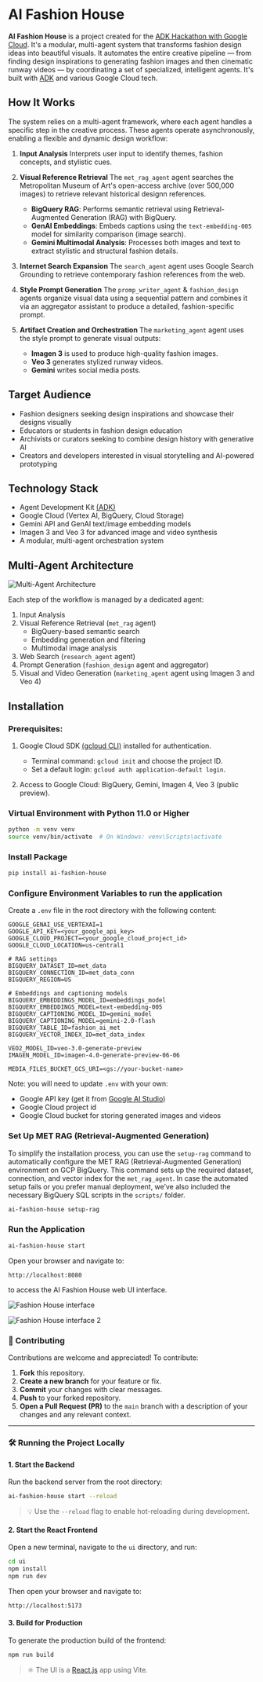 # AI Fashion House

**AI Fashion House** is a project created for the [ADK Hackathon with Google Cloud](https://devpost.com/software/fashion-olu3gj). 
It's a modular, multi-agent system that transforms fashion design ideas into beautiful visuals. 
It automates the entire creative pipeline — from finding design inspirations to generating fashion images and then cinematic runway 
videos — by coordinating a set of specialized, intelligent agents. It's built with [ADK](https://google.github.io/adk-docs/) and various Google Cloud tech.

## How It Works

The system relies on a multi-agent framework, where each agent handles a specific step in the creative process. These agents operate asynchronously, enabling a flexible and dynamic design workflow:

1. **Input Analysis**
   Interprets user input to identify themes, fashion concepts, and stylistic cues.

2. **Visual Reference Retrieval**
   The `met_rag_agent` agent searches the Metropolitan Museum of Art's open-access archive (over 500,000 images) to retrieve relevant historical designn references.

   * **BigQuery RAG**: Performs semantic retrieval using Retrieval-Augmented Generation (RAG) with BigQuery.
   * **GenAI Embeddings**: Embeds captions using the `text-embedding-005` model for similarity comparison (image search).
   * **Gemini Multimodal Analysis**: Processes both images and text to extract stylistic and structural fashion details.

3. **Internet Search Expansion**
   The `search_agent` agent uses Google Search Grounding to retrieve contemporary fashion references from the web.

4. **Style Prompt Generation**
   The `promp_writer_agent` & `fashion_design` agents organize visual data using a sequential pattern and combines it via an aggregator assistant to produce a detailed, fashion-specific prompt.

5. **Artifact Creation and Orchestration**
   The `marketing_agent` agent uses the style prompt to generate visual outputs:

   * **Imagen 3** is used to produce high-quality fashion images.
   * **Veo 3** generates stylized runway videos.
   * **Gemini** writes social media posts.

## Target Audience

* Fashion designers seeking design inspirations and showcase their designs visually
* Educators or students in fashion design education
* Archivists or curators seeking to combine design history with generative AI
* Creators and developers interested in visual storytelling and AI-powered prototyping

## Technology Stack

* Agent Development Kit [(ADK)](https://google.github.io/adk-docs/)
* Google Cloud (Vertex AI, BigQuery, Cloud Storage)
* Gemini API and GenAI text/image embedding models
* Imagen 3 and Veo 3 for advanced image and video synthesis
* A modular, multi-agent orchestration system

## Multi-Agent Architecture

![Multi-Agent Architecture](https://raw.githubusercontent.com/margaretmz/ai-fashion-house/main/images/agents-architecture.png)

Each step of the workflow is managed by a dedicated agent:

1. Input Analysis
2. Visual Reference Retrieval (`met_rag` agent)
   * BigQuery-based semantic search
   * Embedding generation and filtering
   * Multimodal image analysis
3. Web Search (`research_agent` agent)
4. Prompt Generation (`fashion_design` agent and aggregator)
5. Visual and Video Generation (`marketing_agent` agent using Imagen 3 and Veo 4)

## Installation
### Prerequisites:

1. Google Cloud SDK [(gcloud CLI)](https://cloud.google.com/sdk/docs/install) installed for authentication.
   
   - Terminal command: `gcloud init` and choose the project ID.
   - Set a default login: `gcloud auth application-default login`.

3. Access to Google Cloud: BigQuery, Gemini, Imagen 4, Veo 3 (public preview).

### Virtual Environment with Python 11.0 or Higher

```bash
python -m venv venv
source venv/bin/activate  # On Windows: venv\Scripts\activate
```

### Install Package

```bash
pip install ai-fashion-house
```

### Configure Environment Variables to run the application

Create a `.env` file in the root directory with the following content:

```env
GOOGLE_GENAI_USE_VERTEXAI=1
GOOGLE_API_KEY=<your_google_api_key>
GOOGLE_CLOUD_PROJECT=<your_google_cloud_project_id>
GOOGLE_CLOUD_LOCATION=us-central1

# RAG settings
BIGQUERY_DATASET_ID=met_data
BIGQUERY_CONNECTION_ID=met_data_conn
BIGQUERY_REGION=US

# Embeddings and captioning models
BIGQUERY_EMBEDDINGS_MODEL_ID=embeddings_model
BIGQUERY_EMBEDDINGS_MODEL=text-embedding-005
BIGQUERY_CAPTIONING_MODEL_ID=gemini_model
BIGQUERY_CAPTIONING_MODEL=gemini-2.0-flash
BIGQUERY_TABLE_ID=fashion_ai_met
BIGQUERY_VECTOR_INDEX_ID=met_data_index

VEO2_MODEL_ID=veo-3.0-generate-preview
IMAGEN_MODEL_ID=imagen-4.0-generate-preview-06-06

MEDIA_FILES_BUCKET_GCS_URI=<gs://your-bucket-name>
```
Note: you will need to update `.env` with your own:
* Google API key (get it from [Google AI Studio](https://aistudio.google.com/app/apikey))
* Google Cloud project id
* Google Cloud bucket for storing generated images and videos

### Set Up MET RAG (Retrieval-Augmented Generation)

To simplify the installation process, you can use the `setup-rag` command to automatically configure the MET RAG (Retrieval-Augmented Generation) environment on GCP BigQuery. 
This command sets up the required dataset, connection, and vector index for the `met_rag_agent`.
In case the automated setup fails or you prefer manual deployment, we’ve also included the necessary BigQuery SQL scripts in the `scripts/` folder.

```bash
ai-fashion-house setup-rag
```

### Run the Application

```bash
ai-fashion-house start
```

Open your browser and navigate to:

```
http://localhost:8080
```

to access the AI Fashion House web UI interface.

![Fashion House interface](https://raw.githubusercontent.com/margaretmz/ai-fashion-house/main/images/Screenshot1.png)

![Fashion House interface 2](https://raw.githubusercontent.com/margaretmz/ai-fashion-house/main/images/Screenshot2.png)

### 🤝 Contributing

Contributions are welcome and appreciated! To contribute:

1. **Fork** this repository.
2. **Create a new branch** for your feature or fix.
3. **Commit** your changes with clear messages.
4. **Push** to your forked repository.
5. **Open a Pull Request (PR)** to the `main` branch with a description of your changes and any relevant context.

---

### 🛠️ Running the Project Locally

#### 1. Start the Backend

Run the backend server from the root directory:

```bash
ai-fashion-house start --reload
```

> 💡 Use the `--reload` flag to enable hot-reloading during development.

#### 2. Start the React Frontend

Open a new terminal, navigate to the `ui` directory, and run:

```bash
cd ui
npm install
npm run dev
```
Then open your browser and navigate to:
```
http://localhost:5173
```

#### 3. Build for Production

To generate the production build of the frontend:

```bash
npm run build
```

> ⚛️ The UI is a [React.js](https://reactjs.org/) app using Vite.



